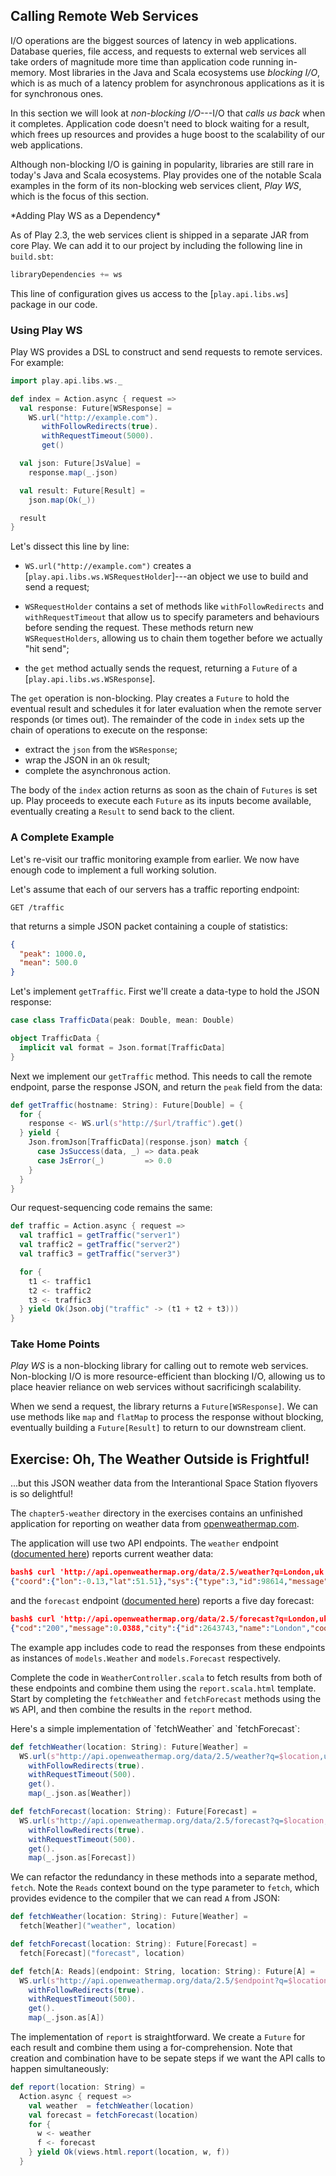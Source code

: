 ## Calling Remote Web Services

I/O operations are the biggest sources of latency in web applications. Database queries, file access, and requests to external web services all take orders of magnitude more time than application code running in-memory. Most libraries in the Java and Scala ecosystems use *blocking I/O*, which is as much of a latency problem for asynchronous applications as it is for synchronous ones.

In this section we will look at *non-blocking I/O*---I/O that *calls us back* when it completes. Application code doesn't need to block waiting for a result, which frees up resources and provides a huge boost to the scalability of our web applications.

Although non-blocking I/O is gaining in popularity, libraries are still rare in today's Java and Scala ecosystems. Play provides one of the notable Scala examples in the form of its non-blocking web services client, *Play WS*, which is the focus of this section.

<div class="callout callout-info">
*Adding Play WS as a Dependency*

As of Play 2.3, the web services client is shipped in a separate JAR from core Play. We can add it to our project by including the following line in `build.sbt`:

~~~ scala
libraryDependencies += ws
~~~

This line of configuration gives us access to the [`play.api.libs.ws`] package in our code.


</div>

### Using Play WS

Play WS provides a DSL to construct and send requests to remote services. For example:

~~~ scala
import play.api.libs.ws._

def index = Action.async { request =>
  val response: Future[WSResponse] =
    WS.url("http://example.com").
       withFollowRedirects(true).
       withRequestTimeout(5000).
       get()

  val json: Future[JsValue] =
    response.map(_.json)

  val result: Future[Result] =
    json.map(Ok(_))

  result
}
~~~

Let's dissect this line by line:

 - `WS.url("http://example.com")` creates a [`play.api.libs.ws.WSRequestHolder`]---an object we use to build and send a request;

 - `WSRequestHolder` contains a set of methods like `withFollowRedirects` and `withRequestTimeout` that allow us to specify parameters and behaviours  before sending the request. These methods return new `WSRequestHolders`, allowing us to chain them together before we actually "hit send";

 - the `get` method actually sends the request, returning a `Future` of a [`play.api.libs.ws.WSResponse`].

The `get` operation is non-blocking. Play creates a `Future` to hold the eventual result and schedules it for later evaluation when the remote server responds (or times out). The remainder of the code in `index` sets up the chain of operations to execute on the response:

 - extract the `json` from the `WSResponse`;
 - wrap the JSON in an `Ok` result;
 - complete the asynchronous action.

The body of the `index` action returns as soon as the chain of `Futures` is set up. Play proceeds to execute each `Future` as its inputs become available, eventually creating a `Result` to send back to the client.


### A Complete Example

Let's re-visit our traffic monitoring example from earlier. We now have enough code to implement a full working solution.

Let's assume that each of our servers has a traffic reporting endpoint:

~~~
GET /traffic
~~~

that returns a simple JSON packet containing a couple of statistics:

~~~ json
{
  "peak": 1000.0,
  "mean": 500.0
}
~~~

Let's implement `getTraffic`. First we'll create a data-type to hold the JSON response:

~~~ scala
case class TrafficData(peak: Double, mean: Double)

object TrafficData {
  implicit val format = Json.format[TrafficData]
}
~~~

Next we implement our `getTraffic` method. This needs to call the remote endpoint, parse the response JSON, and return the `peak` field from the data:

~~~ scala
def getTraffic(hostname: String): Future[Double] = {
  for {
    response <- WS.url(s"http://$url/traffic").get()
  } yield {
    Json.fromJson[TrafficData](response.json) match {
      case JsSuccess(data, _) => data.peak
      case JsError(_)         => 0.0
    }
  }
}
~~~

Our request-sequencing code remains the same:

~~~ scala
def traffic = Action.async { request =>
  val traffic1 = getTraffic("server1")
  val traffic2 = getTraffic("server2")
  val traffic3 = getTraffic("server3")

  for {
    t1 <- traffic1
    t2 <- traffic2
    t3 <- traffic3
  } yield Ok(Json.obj("traffic" -> (t1 + t2 + t3)))
}
~~~

### Take Home Points

*Play WS* is a non-blocking library for calling out to remote web services. Non-blocking I/O is more resource-efficient than blocking I/O, allowing us to place heavier reliance on web services without sacrificingh scalability.

When we send a request, the library returns a `Future[WSResponse]`. We can use methods like `map` and `flatMap` to process the response without blocking, eventually building a `Future[Result]` to return to our downstream client.

## Exercise: Oh, The Weather Outside is Frightful!

...but this JSON weather data from the Interantional Space Station flyovers is so delightful!

The `chapter5-weather` directory in the exercises
contains an unfinished application for reporting on weather data from
[openweathermap.com](http://openweathermap.com).

The application will use two API endpoints.
The `weather` endpoint ([documented here](http://openweathermap.com/current)) reports current weather data:

~~~ json
bash$ curl 'http://api.openweathermap.org/data/2.5/weather?q=London,uk'
{"coord":{"lon":-0.13,"lat":51.51},"sys":{"type":3,"id":98614,"message":0.016,"country":"GB","sunrise":1427780233,"sunset":1427826720},"weather":[{"id":501,"main":"Rain","description":"moderate rain","icon":"10d"}],"base":"stations","main":{"temp":285.11,"humidity":42,"pressure":1017.4,"temp_min":282.59,"temp_max":286.55},"wind":{"speed":2.4,"gust":4.4,"deg":0},"rain":{"1h":2.03},"clouds":{"all":20},"dt":1427814471,"id":2643743,"name":"London","cod":200}
~~~

and the `forecast` endpoint ([documented here](http://openweathermap.com/forecast)) reports a five day forecast:

~~~ json
bash$ curl 'http://api.openweathermap.org/data/2.5/forecast?q=London,uk'
{"cod":"200","message":0.0388,"city":{"id":2643743,"name":"London","coord":{"lon":-0.12574,"lat":51.50853},"country":"GB","population":0,"sys":{"population":0}},"cnt":28,"list":[{"dt":1427803200,"main":{"temp":285.48,"temp_min":283.15,"temp_max":285.48,"pressure":1016.77,"sea_level":1024.63,"grnd_level":1016.77,"humidity":63,"temp_kf":2.33},"weather":[{"id":802,"main":"Clouds","description":"scattered clouds","icon":"03d"} ],"clouds":{"all":48},"wind":{"speed":7.81,"deg":293.001},"rain":{"3h":0},"sys":{"pod":"d"},"dt_txt":"2015-03-31 12:00:00"},/*...*/]}
~~~

The example app includes code to read the responses from these endpoints as instances of `models.Weather` and `models.Forecast` respectively.

Complete the code in `WeatherController.scala` to fetch results from both of these endpoints and combine them using the `report.scala.html` template. Start by completing the `fetchWeather` and `fetchForecast` methods using the `WS` API, and then combine the results in the `report` method.

<div class="solution">
Here's a simple implementation of `fetchWeather` and `fetchForecast`:

~~~ scala
def fetchWeather(location: String): Future[Weather] =
  WS.url(s"http://api.openweathermap.org/data/2.5/weather?q=$location,uk").
    withFollowRedirects(true).
    withRequestTimeout(500).
    get().
    map(_.json.as[Weather])

def fetchForecast(location: String): Future[Forecast] =
  WS.url(s"http://api.openweathermap.org/data/2.5/forecast?q=$location,uk").
    withFollowRedirects(true).
    withRequestTimeout(500).
    get().
    map(_.json.as[Forecast])
~~~

We can refactor the redundancy in these methods into a separate method, `fetch`.
Note the `Reads` context bound on the type parameter to `fetch`,
which provides evidence to the compiler that we can read `A` from JSON:

~~~ scala
def fetchWeather(location: String): Future[Weather] =
  fetch[Weather]("weather", location)

def fetchForecast(location: String): Future[Forecast] =
  fetch[Forecast]("forecast", location)

def fetch[A: Reads](endpoint: String, location: String): Future[A] =
  WS.url(s"http://api.openweathermap.org/data/2.5/$endpoint?q=$location,uk").
    withFollowRedirects(true).
    withRequestTimeout(500).
    get().
    map(_.json.as[A])
~~~

The implementation of `report` is straightforward.
We create a `Future` for each result and combine them using a for-comprehension.
Note that creation and combination have to be sepate steps
if we want the API calls to happen simultaneously:

~~~ scala
def report(location: String) =
  Action.async { request =>
    val weather  = fetchWeather(location)
    val forecast = fetchForecast(location)
    for {
      w <- weather
      f <- forecast
    } yield Ok(views.html.report(location, w, f))
  }
~~~
</div>
